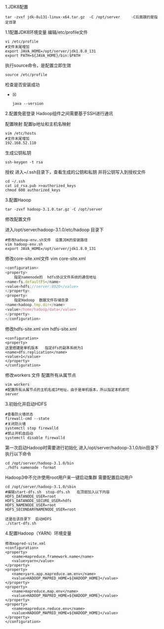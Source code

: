1.JDK8配置

```
tar -zvxf jdk-8u131-linux-x64.tar.gz  -C /opt/server     -C后面跟的是指定目录
```

1.1配置JDK8环境变量   编辑/etc/profile文件

```
vi /etc/profile
#文件末尾增加
export JAVA_HOME=/opt/server/jdk1.8.0_131
export PATH=${JAVA_HOME}/bin:$PATH
```

执行source命令，是配置立即生效

```
source /etc/profile
```

检查是否安装成功

- [x] ```
  java --version
  ```


2.配置免密登录    Hadoop组件之间需要基于SSH进行通讯

配置映射  配置Ip地址和主机名映射

```
vim /etc/hosts
#文件末尾增加
192.168.52.110
```

生成公钥私钥

```
ssh-keygen -t rsa
```

授权  进入~/.ssh目录下，查看生成的公钥和私钥  并将公钥写入到授权文件

```
cd ~/.ssh
cat id_rsa.pub >>authorized_keys
chmod 600 authorized_keys
```

3.配置Haoop

```
tar -zvxf hadoop-3.1.0.tar.gz -C /opt/server
```

修改配置文件

进入/opt/server/hadoop-3.1.0/etc/hadoop 目录下

```
#修改hadoop-env.sh文件  设置JDK的安装路径
vim hadoop-env.sh
export JAVA_HOME=/opt/server/jdk1.8.0_131
```

修改core-site.xml文件   vim core-site.xml

```js
<configuration>
<property>
    指定namenode的  hdfs协议文件系统的通信地址
<name>fs.defaultFS</name>
<value>hdfs://server:8020</value>
</property>
<property>
    指定Hadoop  数据文件存储目录
<name>hadoop.tmp.dir</name>
<value>/home/hadoop/data</value>
</property>
</configuration>
```

修改hdfs-site.xml  vim hdfs-site.xml

```
<configuration>
<property>
这里搭建是单机版本   指定dfs的副本系统为1
<name>dfs.replication</name>
<value>1</value>
</property>
</configuration>
```

修改workers 文件  配置所有从属节点

```
vim workers 
#配置所有从属节点的主机名或IP地址，由于是单机版本，所以指定本机即可
server
```

3.初始化并启动HDFS

```
#查看防火墙状态
firewall-cmd --state
#关闭防火墙
systemctl stop firewalld
#禁止开机自启动
systemctl disable firewalld
```

第一次启动Hadoop时需要进行初始化  进入/opt/server/hadoop-3.1.0/bin目录下  执行以下命令

```
cd /opt/server/hadoop-3.1.0/bin
./hdfs namenode -format
```

Hadoop3中不允许使用root用户来一键启动集群  需要配置启动用户

```
cd /opt/server/hadoop-3.1.0/sbin
#编辑start-dfs.sh  stop-dfs.sh   在顶部加入以下内容
HDFS_DATANODE_USER=root
HDFS_DATANODE_SECURE_USER=hdfs
HDFS_NAMENODE_USER=root
HDFS_SECONDARYNAMENODE_USER=root

还是在该目录下  启动HDFS
./start-dfs.sh
```

4.配置Hadoop（YARN）环境变量

```
修改mapred-site.xml
<configuration>
<property>
   <name>mapreduce.framework.name</name>
   <value>yarn</value>
</property>
<property>
   <name>yarn.app.mapreduce.am.env</name>
   <value>HADOOP_MAPRED_HOME=${HADOOP_HOME}</value>
</property>
<property>
   <name>mapreduce.map.env</name>
   <value>HADOOP_MAPRED_HOME=${HADOOP_HOME}</value>
</property>
<property>
   <name>mapreduce.reduce.env</name>
   <value>HADOOP_MAPRED_HOME=${HADOOP_HOME}</value>
</property>
</configuration>
```

